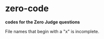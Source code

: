 # zero-code
__codes for the Zero Judge questions__

File names that begin with a "x" is incomplete.
